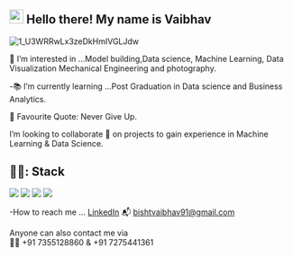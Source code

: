 # <h2 align="left"><img src="https://media.giphy.com/media/hvRJCLFzcasrR4ia7z/giphy.gif" width="25px"> Hello there! My name is Vaibhav</h2>

![1_U3WRRwLx3zeDkHmIVGLJdw](https://user-images.githubusercontent.com/87828805/144579071-9f6139c4-a52a-43a5-8a03-31f012611c47.gif)


👀 I’m interested in ...Model building,Data science, Machine Learning, Data Visualization Mechanical Engineering and photography.

-📚 I’m currently learning ...Post Graduation in Data science and Business Analytics.

🌱 Favourite Quote: Never Give Up.

I’m looking to collaborate 💞️
on projects to gain experience in Machine Learning & Data Science.

## 👨‍💻: Stack
![](https://img.shields.io/badge/Language-R-blue) ![](https://img.shields.io/badge/Language-Python-blue) ![](https://img.shields.io/badge/Theory-Statistics-orange) ![](https://img.shields.io/badge/Theory-Mathematics-orange)

-How to reach me ... [LinkedIn](https://www.linkedin.com/in/vaibhav-singh-bisht-27dsba/)
📬 bishtvaibhav91@gmail.com

Anyone can also contact me via  
📲📞 +91 7355128860 & +91 7275441361
